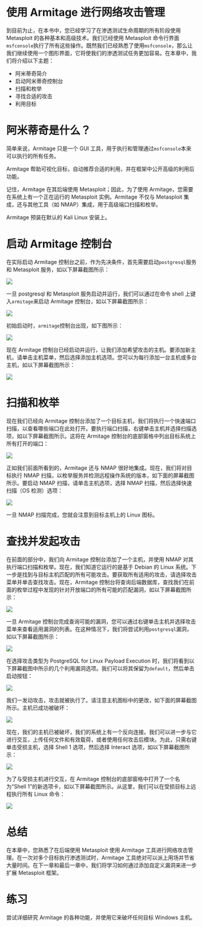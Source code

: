 # 使用 Armitage 进行网络攻击管理

到目前为止，在本书中，您已经学习了在渗透测试生命周期的所有阶段使用 Metasploit 的各种基本和高级技术。我们已经使用 Metasploit 命令行界面`msfconsole`执行了所有这些操作。既然我们已经熟悉了使用`msfconsole`，那么让我们继续使用一个图形界面，它将使我们的渗透测试任务更加容易。在本章中，我们将介绍以下主题：

*   阿米蒂奇简介
*   启动阿米蒂奇控制台
*   扫描和枚举
*   寻找合适的攻击
*   利用目标

# 阿米蒂奇是什么？

简单来说，Armitage 只是一个 GUI 工具，用于执行和管理通过`msfconsole`本来可以执行的所有任务。

Armitage 帮助可视化目标，自动推荐合适的利用，并在框架中公开高级的利用后功能。

记住，Armitage 在其后端使用 Metasploit；因此，为了使用 Armitage，您需要在系统上有一个正在运行的 Metasploit 实例。Armitage 不仅与 Metasploit 集成，还与其他工具（如 NMAP）集成，用于高级端口扫描和枚举。

Armitage 预装在默认的 Kali Linux 安装上。

# 启动 Armitage 控制台

在实际启动 Armitage 控制台之前，作为先决条件，首先需要启动`postgresql`服务和 Metasploit 服务，如以下屏幕截图所示：

![](img/f990c305-31c8-4aff-9fef-4751472e907d.jpg)

一旦 postgresql 和 Metasploit 服务启动并运行，我们可以通过在命令 shell 上键入`armitage`来启动 Armitage 控制台，如以下屏幕截图所示：

![](img/4b099e6c-7f6f-4b37-aedf-ef27e01b7f43.jpg)

初始启动时，`armitage`控制台出现，如下图所示：

![](img/62f3efc3-139b-401a-a872-17d99c08a781.jpg)

现在 Armitage 控制台已经启动并运行，让我们添加希望攻击的主机。要添加新主机，请单击主机菜单，然后选择添加主机选项。您可以为每行添加一台主机或多台主机，如以下屏幕截图所示：

![](img/26aec031-c62e-43ab-9a77-5251d9560021.jpg)

# 扫描和枚举

现在我们已经向 Armitage 控制台添加了一个目标主机，我们将执行一个快速端口扫描，以查看哪些端口在此处打开。要执行端口扫描，右键单击主机并选择扫描选项，如以下屏幕截图所示。这将在 Armitage 控制台的底部窗格中列出目标系统上所有打开的端口：

![](img/7d020987-8ce6-4267-9268-d8a89b7b3d0c.jpg)

正如我们前面所看到的，Armitage 还与 NMAP 很好地集成。现在，我们将对目标执行 NMAP 扫描，以枚举服务并检测远程操作系统的版本，如下面的屏幕截图所示。要启动 NMAP 扫描，请单击主机选项，选择 NMAP 扫描，然后选择快速扫描（OS 检测）选项：

![](img/7c550612-8c48-4413-8341-ac30409ea8da.jpg)

一旦 NMAP 扫描完成，您就会注意到目标主机上的 Linux 图标。

# 查找并发起攻击

在前面的部分中，我们向 Armitage 控制台添加了一个主机，并使用 NMAP 对其执行端口扫描和枚举。现在，我们知道它运行的是基于 Debian 的 Linux 系统。下一步是找到与目标主机匹配的所有可能攻击。要获取所有适用的攻击，请选择攻击菜单并单击查找攻击。现在，Armitage 控制台将查询后端数据库，查找我们在前面的枚举过程中发现的针对开放端口的所有可能的匹配漏洞，如以下屏幕截图所示：

![](img/2a574a7f-6b1f-4a98-b21a-e2eee954cf59.jpg)

一旦 Armitage 控制台完成查询可能的漏洞，您可以通过右键单击主机并选择攻击菜单来查看适用漏洞的列表。在这种情况下，我们将尝试利用`postgresql`漏洞，如以下屏幕截图所示：

![](img/c76ece10-3986-45f4-b02f-902d74b89bd7.jpg)

在选择攻击类型为 PostgreSQL for Linux Payload Execution 时，我们将看到以下屏幕截图中所示的几个利用漏洞选项。我们可以将其保留为`default`，然后单击启动按钮：

![](img/1d9aec81-eb1f-49f1-9c84-62900a61e5ea.jpg)

我们一发动攻击，攻击就被执行了。请注意主机图标中的更改，如下面的屏幕截图所示。主机已成功被破坏：

![](img/70eac7e2-a4db-48c3-85b7-249e91fbde04.jpg)

现在，我们的主机已被破坏，我们的系统上有一个反向连接。我们可以进一步与它进行交互，上传任何文件和有效载荷，或者使用任何攻击后模块。为此，只需右键单击受损主机，选择 Shell 1 选项，然后选择 Interact 选项，如以下屏幕截图所示：

![](img/78029dba-3cfc-48b1-ba28-b96a21cc6bb3.jpg)

为了与受损主机进行交互，在 Armitage 控制台的底部窗格中打开了一个名为“Shell 1”的新选项卡，如以下屏幕截图所示。从这里，我们可以在受损目标上远程执行所有 Linux 命令：

![](img/2880b1e3-356f-4fcf-8bf7-6bfa54bcebcb.jpg)

# 总结

在本章中，您熟悉了在后端使用 Metasploit 使用 Armitage 工具进行网络攻击管理。在一次对多个目标执行渗透测试时，Armitage 工具绝对可以派上用场并节省大量时间。在下一章和最后一章中，我们将学习如何通过添加自定义漏洞来进一步扩展 Metasploit 框架。

# 练习

尝试详细研究 Armitage 的各种功能，并使用它来破坏任何目标 Windows 主机。